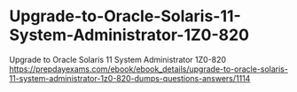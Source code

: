 # Upgrade-to-Oracle-Solaris-11-System-Administrator-1Z0-820
Upgrade to Oracle Solaris 11 System Administrator 1Z0-820
https://prepdayexams.com/ebook/ebook_details/upgrade-to-oracle-solaris-11-system-administrator-1z0-820-dumps-questions-answers/1114
